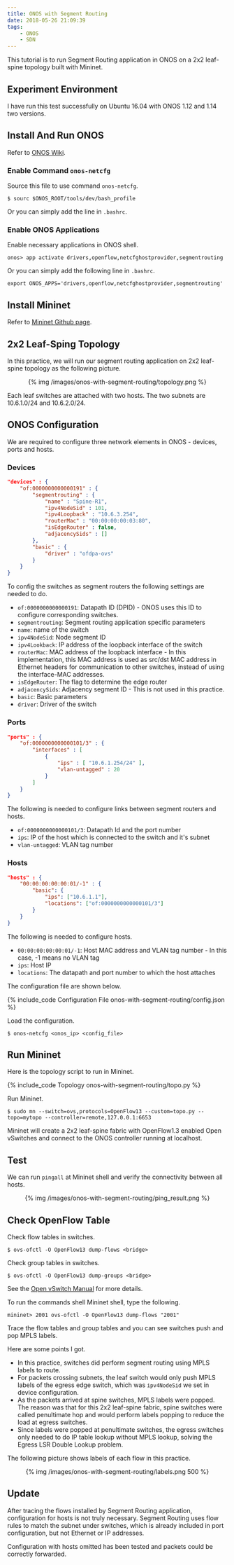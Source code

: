 ```yaml
---
title: ONOS with Segment Routing
date: 2018-05-26 21:09:39
tags:
    - ONOS
    - SDN
---
```


This tutorial is to run Segment Routing application in ONOS on a 2x2 leaf-spine topology built with Mininet. <!-- more -->

## Experiment Environment
I have run this test successfully on Ubuntu 16.04 with ONOS 1.12 and 1.14 two versions.

## Install And Run ONOS
Refer to [ONOS Wiki](https://wiki.onosproject.org/display/ONOS/Developer+Quick+Start).

### Enable Command `onos-netcfg`
Source this file to use command `onos-netcfg`.
```
$ sourc $ONOS_ROOT/tools/dev/bash_profile
```

Or you can simply add the line in `.bashrc`.

### Enable ONOS Applications
Enable necessary applications in ONOS shell.
```
onos> app activate drivers,openflow,netcfghostprovider,segmentrouting
```

Or you can simply add the following line in `.bashrc`.
```
export ONOS_APPS='drivers,openflow,netcfghostprovider,segmentrouting'
```

## Install Mininet
Refer to [Mininet Github page](https://github.com/mininet/mininet).

## 2x2 Leaf-Sping Topology
In this practice, we will run our segment routing application on 2x2 leaf-spine topology as the following picture.

<center>
{% img /images/onos-with-segment-routing/topology.png %}
</center>

Each leaf switches are attached with two hosts. The two subnets are 10.6.1.0/24 and 10.6.2.0/24.

## ONOS Configuration
We are required to configure three network elements in ONOS - devices, ports and hosts.

### Devices
```json
"devices" : {
    "of:0000000000000191" : {
        "segmentrouting" : {
            "name" : "Spine-R1",
            "ipv4NodeSid" : 101,
            "ipv4Loopback" : "10.6.3.254",
            "routerMac" : "00:00:00:00:03:80",
            "isEdgeRouter" : false,
            "adjacencySids" : []
        },
        "basic" : {
            "driver" : "ofdpa-ovs"
        }
    }
}
```

To config the switches as segment routers the following settings are needed to do.

- `of:0000000000000191`: Datapath ID (DPID) - ONOS uses this ID to configure corresponding switches.
- `segmentrouting`: Segment routing application specific parameters
- `name`: name of the switch
- `ipv4NodeSid`: Node segment ID
- `ipv4Lookback`: IP address of the loopback interface of the switch
- `routerMac`: MAC address of the loopback interface - In this implementation, this MAC address is used as src/dst MAC address in Ethernet headers for communication to other switches, instead of using the interface-MAC addresses.
- `isEdgeRouter`: The flag to determine the edge router
- `adjacencySids`: Adjacency segment ID - This is not used in this practice.
- `basic`: Basic parameters
- `driver`: Driver of the switch

### Ports
```json
"ports" : {
    "of:0000000000000101/3" : {
        "interfaces" : [
            {
                "ips" : [ "10.6.1.254/24" ],
                "vlan-untagged" : 20
            }
        ]
    }
}
```

The following is needed to configure links between segment routers and hosts.

- `of:0000000000000101/3`: Datapath Id and the port number
- `ips`: IP of the host which is connected to the switch and it's subnet
- `vlan-untagged`: VLAN tag number

### Hosts
```json
"hosts" : {
    "00:00:00:00:00:01/-1" : {
        "basic": {
            "ips": ["10.6.1.1"],
            "locations": ["of:0000000000000101/3"]
        }
    }
}
```

The following is needed to configure hosts.

- `00:00:00:00:00:01/-1`: Host MAC address and VLAN tag number - In this case, -1 means no VLAN tag
- `ips`: Host IP
- `locations`: The datapath and port number to which the host attaches

The configuration file are shown below.

{% include_code Configuration File onos-with-segment-routing/config.json %}

Load the configuration.
```
$ onos-netcfg <onos_ip> <config_file>
```

## Run Mininet
Here is the topology script to run in Mininet.

{% include_code Topology onos-with-segment-routing/topo.py %}

Run Mininet.
```
$ sudo mn --switch=ovs,protocols=OpenFlow13 --custom=topo.py --topo=mytopo --controller=remote,127.0.0.1:6653
```

Mininet will create a 2x2 leaf-spine fabric with OpenFlow1.3 enabled Open vSwitches and connect to the ONOS controller running at localhost.

## Test
We can run `pingall` at Mininet shell and verify the connectivity between all hosts.

<center>
{% img /images/onos-with-segment-routing/ping_result.png %}
</center>

## Check OpenFlow Table
Check flow tables in switches.
```
$ ovs-ofctl -O OpenFlow13 dump-flows <bridge>
```

Check group tables in switches.
```
$ ovs-ofctl -O OpenFlow13 dump-groups <bridge>
```

See the [Open vSwitch Manual](http://www.openvswitch.org/support/dist-docs/ovs-ofctl.8.txt) for more details.

To run the commands shell Mininet shell, type the following.
```
mininet> 2001 ovs-ofctl -O OpenFlow13 dump-flows "2001"
```

Trace the flow tables and group tables and you can see switches push and pop MPLS labels.

Here are some points I got.

- In this practice, switches did perform segment routing using MPLS labels to route.
- For packets crossing subnets, the leaf switch would only push MPLS labels of the egress edge switch, which was `ipv4NodeSid` we set in device configuration.
- As the packets arrived at spine switches, MPLS labels were popped. The reason was that for this 2x2 leaf-spine fabric, spine switches were called penultimate hop and would perform labels popping to reduce the load at egress switches.
- Since labels were popped at penultimate switches, the egress switches only needed to do IP table lookup without MPLS lookup, solving the Egress LSR Double Lookup problem.

The following picture shows labels of each flow in this practice.

<center>
{% img /images/onos-with-segment-routing/labels.png 500 %}
</center>

## Update
After tracing the flows installed by Segment Routing application, configuration for hosts is not truly necessary. Segment Routing uses flow rules to match the subnet under switches, which is already included in port configuration, but not Ethernet or IP addresses.

Configuration with hosts omitted has been tested and packets could be correctly forwarded.

